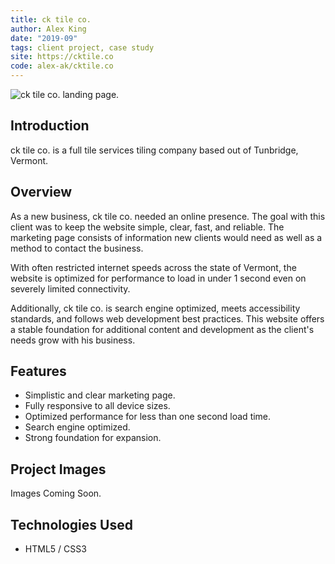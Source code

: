 ```yaml
---
title: ck tile co.
author: Alex King
date: "2019-09"
tags: client project, case study
site: https://cktile.co
code: alex-ak/cktile.co
---
```


<img src="/projects/ck-tile-co/landing.jpg" alt="ck tile co. landing page." class="main-image"/>

## Introduction

ck tile co. is a full tile services tiling company based out of Tunbridge, Vermont.

## Overview

As a new business, ck tile co. needed an online presence. The goal with this client was to keep the website simple, clear, fast, and reliable. The marketing page consists of information new clients would need as well as a method to contact the business.

With often restricted internet speeds across the state of Vermont, the website is optimized for performance to load in under 1 second even on severely limited connectivity.

Additionally, ck tile co. is search engine optimized, meets accessibility standards, and follows web development best practices. This website offers a stable foundation for additional content and development as the client's needs grow with his business.

## Features

- Simplistic and clear marketing page.
- Fully responsive to all device sizes.
- Optimized performance for less than one second load time.
- Search engine optimized.
- Strong foundation for expansion.

## Project Images

Images Coming Soon.

## Technologies Used

- HTML5 / CSS3
